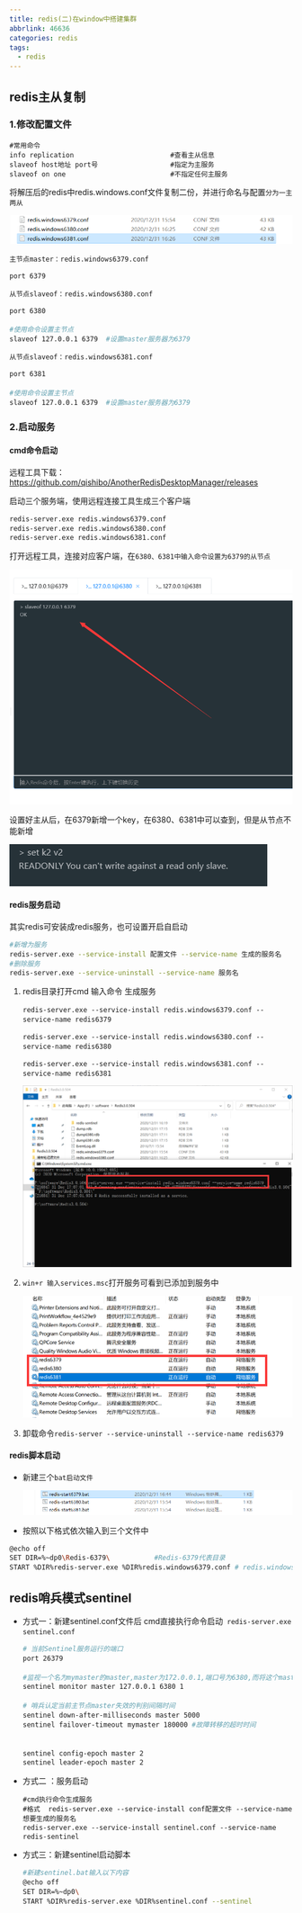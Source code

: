 ```yaml
---
title: redis(二)在window中搭建集群
abbrlink: 46636
categories: redis
tags:
  - redis
---
```


## redis主从复制

### 1.修改配置文件

```shell
#常用命令
info replication 						#查看主从信息
slaveof host地址 port号 				  #指定为主服务
slaveof on one							#不指定任何主服务
```

将解压后的redis中redis.windows.conf文件复制二份，并进行命名与配置`分为一主两从`

![image-20201231165524740](https://raw.githubusercontent.com/prank-xcw/images/master/imgs/image-20201231165524740.png)



`主节点master：redis.windows6379.conf`

```sh
port 6379
```

 `从节点slaveof：redis.windows6380.conf`

```sh
port 6380

#使用命令设置主节点
slaveof 127.0.0.1 6379  #设置master服务器为6379
```

`从节点slaveof：redis.windows6381.conf`

```sh
port 6381

#使用命令设置主节点
slaveof 127.0.0.1 6379  #设置master服务器为6379
```





### 2.启动服务

#### cmd命令启动

远程工具下载：https://github.com/qishibo/AnotherRedisDesktopManager/releases

启动三个服务端，使用远程连接工具生成三个客户端

```sh
redis-server.exe redis.windows6379.conf
redis-server.exe redis.windows6380.conf
redis-server.exe redis.windows6381.conf
```



打开远程工具，连接对应客户端，在`6380、6381中输入命令设置为6379的从节点`

![image-20201231171333167](https://raw.githubusercontent.com/prank-xcw/images/master/imgs/image-20201231171333167.png)

设置好主从后，在6379新增一个key，在6380、6381中可以查到，但是从节点不能新增

![image-20201231171730546](https://raw.githubusercontent.com/prank-xcw/images/master/imgs/image-20201231171730546.png)





#### redis服务启动

其实redis可安装成redis服务，也可设置开启自启动

```sh
#新增为服务
redis-server.exe --service-install 配置文件 --service-name 生成的服务名
#删除服务
redis-server.exe --service-uninstall --service-name 服务名
```



1. redis目录打开cmd 输入命令 生成服务

   `redis-server.exe --service-install redis.windows6379.conf --service-name redis6379`

   `redis-server.exe --service-install redis.windows6380.conf --service-name redis6380`

   `redis-server.exe --service-install redis.windows6381.conf --service-name redis6381`

   ![image-20201231172351594](https://raw.githubusercontent.com/prank-xcw/images/master/imgs/image-20201231172351594.png)

   

2. `win+r 输入services.msc`打开服务可看到已添加到服务中

   ![image-20201231172539782](https://raw.githubusercontent.com/prank-xcw/images/master/imgs/image-20201231172539782.png)

   

3. 卸载命令`redis-server --service-uninstall --service-name redis6379`



#### redis脚本启动

- 新建三个`bat启动文件`

  ![image-20201231173047267](https://raw.githubusercontent.com/prank-xcw/images/master/imgs/image-20201231173047267.png)



- 按照以下格式依次输入到三个文件中

```sh
@echo off
SET DIR=%~dp0\Redis-6379\			#Redis-6379代表目录
START %DIR%redis-server.exe %DIR%redis.windows6379.conf	# redis.windows6379.con指定配置文件
```







## redis哨兵模式sentinel

- 方式一：新建sentinel.conf文件后   cmd直接执行命令启动` redis-server.exe sentinel.conf`

  ```sh
  # 当前Sentinel服务运行的端口
  port 26379
  
  #监视一个名为mymaster的master,master为172.0.0.1,端口号为6380,而将这个master判断为失效,至少需要2个sentinel同意(只要同意 Sentinel 的数量不达标，自动故障迁移就不会执行)不过要注意， 无论你设置要多少个 Sentinel 同意才能判断一个服务器失效， 一个 Sentinel 都需要获得系统中多数 Sentinel 的支持， 才能发起一次自动故障迁移 
  sentinel monitor master 127.0.0.1 6380 1
  
  # 哨兵认定当前主节点master失效的判别间隔时间
  sentinel down-after-milliseconds master 5000
  sentinel failover-timeout mymaster 180000 #故障转移的超时时间  
  
  
  sentinel config-epoch master 2
  sentinel leader-epoch master 2
  ```

- 方式二 ：服务启动

  ```shell
  #cmd执行命令生成服务
  #格式  redis-server.exe --service-install conf配置文件 --service-name 想要生成的服务名
  redis-server.exe --service-install sentinel.conf --service-name redis-sentinel
  ```

  

- 方式三：新建sentinel启动脚本

  ```sh
  #新建sentinel.bat输入以下内容
  @echo off
  SET DIR=%~dp0\
  START %DIR%redis-server.exe %DIR%sentinel.conf --sentinel
  ```

  